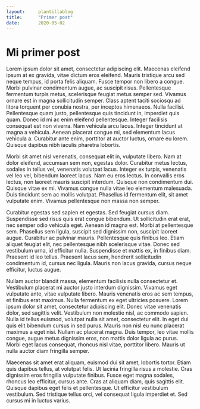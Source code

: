 ```yaml
---
layout:		plantillablog
title:		"Primer post"
date:		2020-05-02
---
```

# Mi primer post

Lorem ipsum dolor sit amet, consectetur adipiscing elit. Maecenas eleifend ipsum at ex gravida, vitae dictum eros eleifend. Mauris tristique arcu sed neque tempus, id porta felis aliquam. Fusce tempor non libero a congue. Morbi pulvinar condimentum augue, ac suscipit risus. Pellentesque fermentum turpis metus, scelerisque feugiat metus semper sed. Vivamus ornare est in magna sollicitudin semper. Class aptent taciti sociosqu ad litora torquent per conubia nostra, per inceptos himenaeos. Nulla facilisi. Pellentesque quam justo, pellentesque quis tincidunt in, imperdiet quis quam. Donec id mi ac enim eleifend pellentesque. Integer facilisis consequat est non viverra. Nam vehicula arcu lacus. Integer tincidunt at magna a vehicula. Aenean placerat congue mi, sed elementum lacus vehicula a. Curabitur ante enim, porttitor at auctor luctus, ornare eu lorem. Quisque dapibus nibh iaculis pharetra lobortis.

Morbi sit amet nisl venenatis, consequat elit in, vulputate libero. Nam at dolor eleifend, accumsan sem non, egestas dolor. Curabitur metus lectus, sodales in tellus vel, venenatis volutpat lacus. Integer ex turpis, venenatis vel leo vel, bibendum laoreet lacus. Nam eu eros lectus. In convallis eros lectus, non laoreet mauris suscipit interdum. Quisque non condimentum dui. Quisque vitae ex mi. Vivamus congue nulla vitae leo elementum malesuada. Duis tincidunt sem ac mollis volutpat. Phasellus id fermentum elit, sit amet vulputate enim. Vivamus pellentesque non massa non semper.

Curabitur egestas sed sapien et egestas. Sed feugiat cursus diam. Suspendisse sed risus quis erat congue bibendum. Ut sollicitudin erat erat, nec semper odio vehicula eget. Aenean id magna est. Morbi at pellentesque sem. Phasellus sem ligula, suscipit sed dignissim non, suscipit laoreet augue. Curabitur ac pulvinar mauris. Pellentesque quis finibus leo. Etiam aliquet feugiat elit, nec pellentesque nibh scelerisque vitae. Donec sed vestibulum urna, id efficitur nulla. Suspendisse et mattis ex, in finibus diam. Praesent id leo tellus. Praesent lacus sem, hendrerit sollicitudin condimentum id, cursus nec ligula. Mauris non lacus gravida, cursus neque efficitur, luctus augue.

Nullam auctor blandit massa, elementum facilisis nulla consectetur et. Vestibulum placerat mi auctor justo interdum dignissim. Vivamus eget vulputate ante, vitae vulputate libero. Mauris venenatis eros ac sem tempus, et finibus erat maximus. Nulla fermentum ex eget ultricies posuere. Lorem ipsum dolor sit amet, consectetur adipiscing elit. Donec vitae venenatis dolor, sed sagittis velit. Vestibulum non molestie nisl, ac commodo sapien. Nulla id tellus euismod, volutpat nulla sit amet, consectetur elit. In eget dui quis elit bibendum cursus in sed purus. Mauris non nisl eu nunc placerat maximus a eget nisi. Nullam ac placerat magna. Duis tempor, leo vitae mollis congue, augue metus dignissim eros, non mattis dolor ligula ac purus. Morbi eget lacus consequat, rhoncus nisl vitae, porttitor libero. Mauris ut nulla auctor diam fringilla semper.

Maecenas sit amet erat aliquam, euismod dui sit amet, lobortis tortor. Etiam quis dapibus tellus, at volutpat felis. Ut lacinia fringilla risus a molestie. Cras dignissim eros fringilla vulputate finibus. Fusce eget magna sodales, rhoncus leo efficitur, cursus ante. Cras at aliquam diam, quis sagittis elit. Quisque dapibus eget felis et pellentesque. Ut efficitur vestibulum vestibulum. Sed tristique tellus orci, vel consequat ligula imperdiet et. Sed cursus mi in luctus varius. 

